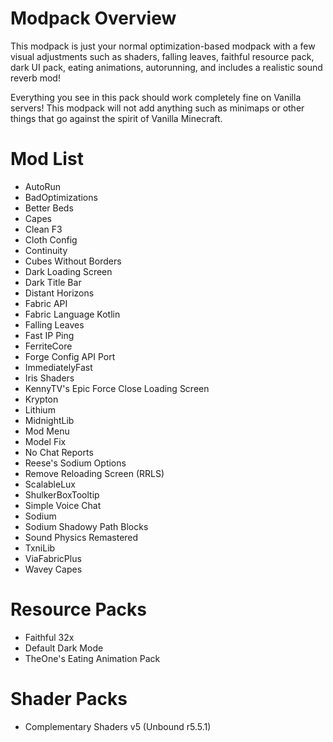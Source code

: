 # Modpack Overview
This modpack is just your normal optimization-based modpack with a few visual adjustments such as shaders, falling leaves, faithful resource pack, dark UI pack, eating animations, autorunning, and includes a realistic sound reverb mod!

Everything you see in this pack should work completely fine on Vanilla servers! This modpack will not add anything such as minimaps or other things that go against the spirit of Vanilla Minecraft.

# Mod List
* AutoRun
* BadOptimizations
* Better Beds
* Capes
* Clean F3
* Cloth Config
* Continuity
* Cubes Without Borders
* Dark Loading Screen
* Dark Title Bar
* Distant Horizons
* Fabric API
* Fabric Language Kotlin
* Falling Leaves
* Fast IP Ping
* FerriteCore
* Forge Config API Port
* ImmediatelyFast
* Iris Shaders
* KennyTV's Epic Force Close Loading Screen
* Krypton
* Lithium
* MidnightLib
* Mod Menu
* Model Fix
* No Chat Reports
* Reese's Sodium Options
* Remove Reloading Screen (RRLS)
* ScalableLux
* ShulkerBoxTooltip
* Simple Voice Chat
* Sodium
* Sodium Shadowy Path Blocks
* Sound Physics Remastered
* TxniLib
* ViaFabricPlus
* Wavey Capes

# Resource Packs
* Faithful 32x
* Default Dark Mode
* TheOne's Eating Animation Pack

# Shader Packs
* Complementary Shaders v5 (Unbound r5.5.1)
